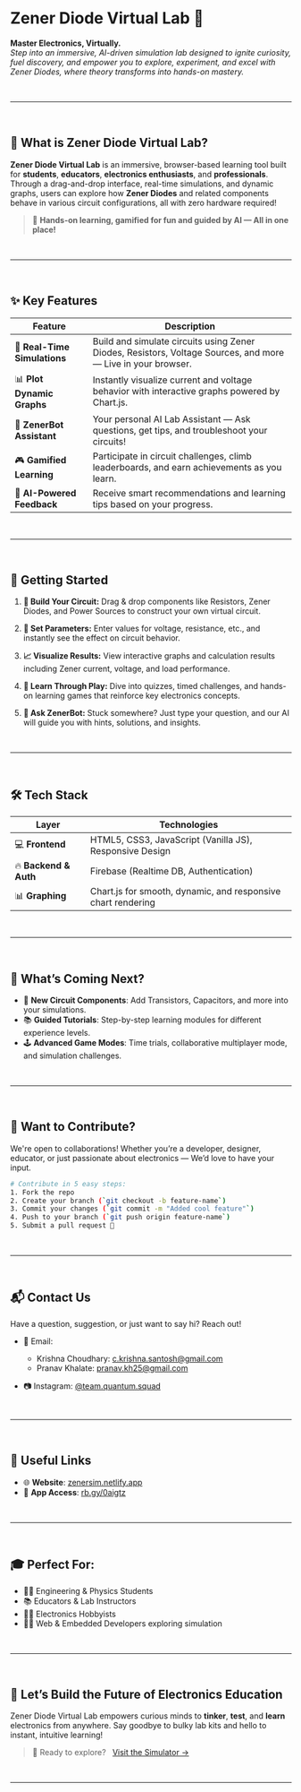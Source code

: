 # Zener Diode Virtual Lab 🔬

**Master Electronics, Virtually.** <br>
*Step into an immersive, AI-driven simulation lab designed to ignite curiosity, fuel discovery, and empower you to explore, experiment, and excel with Zener Diodes, where theory transforms into hands-on mastery.*

<br>

---

<br>

## 🧠 What is Zener Diode Virtual Lab?

**Zener Diode Virtual Lab** is an immersive, browser-based learning tool built for **students**, **educators**, **electronics enthusiasts**, and **professionals**. Through a drag-and-drop interface, real-time simulations, and dynamic graphs, users can explore how **Zener Diodes** and related components behave in various circuit configurations, all with zero hardware required!

> 🧪 **Hands-on learning, gamified for fun and guided by AI — All in one place!**

<br>

---

<br>

## ✨ Key Features

| Feature                       | Description                                                                                                  |
| ----------------------------- | ------------------------------------------------------------------------------------------------------------ |
| 🔁 **Real-Time Simulations**  | Build and simulate circuits using Zener Diodes, Resistors, Voltage Sources, and more — Live in your browser. |
| 📊 **Plot Dynamic Graphs**   | Instantly visualize current and voltage behavior with interactive graphs powered by Chart.js.                |
| 🤖 **ZenerBot Assistant**    | Your personal AI Lab Assistant — Ask questions, get tips, and troubleshoot your circuits!                    |
| 🎮 **Gamified Learning**      | Participate in circuit challenges, climb leaderboards, and earn achievements as you learn.                   |
| 🧬 **AI-Powered Feedback**    | Receive smart recommendations and learning tips based on your progress.                                      |

<br>

---

<br>

## 🚀 Getting Started

1. **🧱 Build Your Circuit:**
   Drag & drop components like Resistors, Zener Diodes, and Power Sources to construct your own virtual circuit.

2. **🔧 Set Parameters:**
   Enter values for voltage, resistance, etc., and instantly see the effect on circuit behavior.

3. **📈 Visualize Results:**
   View interactive graphs and calculation results including Zener current, voltage, and load performance.

4. **🎲 Learn Through Play:**
   Dive into quizzes, timed challenges, and hands-on learning games that reinforce key electronics concepts.

5. **💬 Ask ZenerBot:**
   Stuck somewhere? Just type your question, and our AI will guide you with hints, solutions, and insights.

<br>

---

<br>

## 🛠️ Tech Stack

| Layer                 | Technologies                                                 |
| --------------------- | ------------------------------------------------------------ |
| 💻 **Frontend**       | HTML5, CSS3, JavaScript (Vanilla JS), Responsive Design      |
| 🔥 **Backend & Auth** | Firebase (Realtime DB, Authentication)                       |
| 📊 **Graphing**       | Chart.js for smooth, dynamic, and responsive chart rendering |

<br>

---

<br>

## 🧪 What’s Coming Next?

* 🧰 **New Circuit Components**: Add Transistors, Capacitors, and more into your simulations.
* 📚 **Guided Tutorials**: Step-by-step learning modules for different experience levels.
* 🕹️ **Advanced Game Modes**: Time trials, collaborative multiplayer mode, and simulation challenges.

<br>

---

<br>

## 🤝 Want to Contribute?

We're open to collaborations! Whether you’re a developer, designer, educator, or just passionate about electronics — We’d love to have your input.

```bash
# Contribute in 5 easy steps:
1. Fork the repo
2. Create your branch (`git checkout -b feature-name`)
3. Commit your changes (`git commit -m "Added cool feature"`)
4. Push to your branch (`git push origin feature-name`)
5. Submit a pull request 🚀
```

<br>

---

<br>

## 📬 Contact Us

Have a question, suggestion, or just want to say hi? Reach out!

* 📧 Email:

  * Krishna Choudhary: [c.krishna.santosh@gmail.com](mailto:c.krishna.santosh@gmail.com)
  * Pranav Khalate: [pranav.kh25@gmail.com](mailto:pranav.kh25@gmail.com)

* 📷 Instagram: [@team.quantum.squad](https://www.instagram.com/team.quantum.squad)

<br>

---

<br>

## 🔗 Useful Links

* 🌐 **Website**: [zenersim.netlify.app](https://zenersim.netlify.app)
* 📱 **App Access**: [rb.gy/0aigtz](https://rb.gy/0aigtz)

<br>

---

<br>

## 🎓 Perfect For:

* 🧑‍🎓 Engineering & Physics Students
* 📚 Educators & Lab Instructors
* 🧑‍🔬 Electronics Hobbyists
* 👩‍💻 Web & Embedded Developers exploring simulation

<br>

---

<br>

## 🚀 Let’s Build the Future of Electronics Education

Zener Diode Virtual Lab empowers curious minds to **tinker**, **test**, and **learn** electronics from anywhere. Say goodbye to bulky lab kits and hello to instant, intuitive learning!

> 🔗 Ready to explore? &nbsp; [Visit the Simulator →](https://zenersim.netlify.app)

<br>

---
